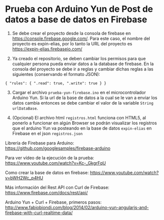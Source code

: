 Prueba con Arduino Yun de Post de datos a base de datos en Firebase
===================================================================

1) Se debe crear el proyecto desde la consola de firebase en https://console.firebase.google.com/. Para este caso, el nombre del proyecto es expin-elias, por lo tanto la URL del proyecto es https://expin-elias.firebaseio.com/

2) Ya creado el repositorio, se deben cambiar los permisos para que cualquier persona pueda enviar datos a la database de firebase. En la consola del proyecto se debe ir a reglas y cambiar dichas reglas a las siguientes (conservando el formato JSON):

`{
  "rules": {
    ".read": true,
    ".write": true
  }
}`

3) Cargar el archivo `prueba-yun-firebase.ino` en el microcontrolador Arduino Yun. Si la url de la base de datos a la cual se le van a enviar los datos cambia entonces se debe cambiar el valor de la variable `String urlDataBase`.

4) (Opcional) El archivo html `registros.html` funciona con HTML5, al ponerlo a funcionar en algún Browser se podrán visualizar los registros que el arduino Yun va posteando en la base de datos `expin-elias` en Firebase en el json `registros.json`

Librería de Firebase para Arduino: https://github.com/googlesamples/firebase-arduino

Para ver vídeo de la ejecución de la prueba: https://www.youtube.com/watch?v=Kc-_GkgrFqU

Como crear la base de datos en firebase: https://www.youtube.com/watch?v=bWH2Wc_p4HU

Más información del Rest API con Curl de Firebase: https://www.firebase.com/docs/rest/api/  

Arduino Yun + Curl + Firebase, primeros pasos: http://www.fabiobiondi.com/blog/2014/02/arduino-yun-angularjs-and-firebase-with-curl-realtime-data/ 
